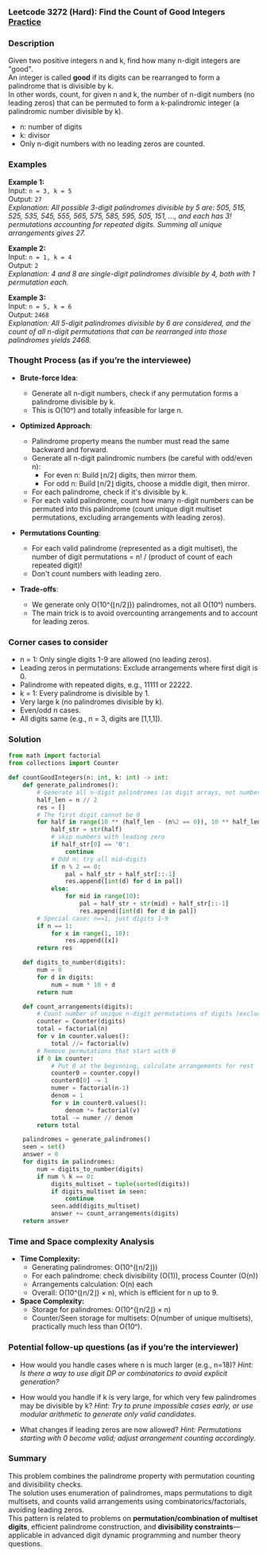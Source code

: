### Leetcode 3272 (Hard): Find the Count of Good Integers [Practice](https://leetcode.com/problems/find-the-count-of-good-integers)

### Description  
Given two positive integers n and k, find how many n-digit integers are "good".  
An integer is called **good** if its digits can be rearranged to form a palindrome that is divisible by k.  
In other words, count, for given n and k, the number of n-digit numbers (no leading zeros) that can be permuted to form a k-palindromic integer (a palindromic number divisible by k).  
- n: number of digits  
- k: divisor  
- Only n-digit numbers with no leading zeros are counted.

### Examples  

**Example 1:**  
Input: `n = 3, k = 5`  
Output: `27`  
*Explanation: All possible 3-digit palindromes divisible by 5 are: 505, 515, 525, 535, 545, 555, 565, 575, 585, 595, 505, 151, ..., and each has 3! permutations accounting for repeated digits. Summing all unique arrangements gives 27.*

**Example 2:**  
Input: `n = 1, k = 4`  
Output: `2`  
*Explanation: 4 and 8 are single-digit palindromes divisible by 4, both with 1 permutation each.*

**Example 3:**  
Input: `n = 5, k = 6`  
Output: `2468`  
*Explanation: All 5-digit palindromes divisible by 6 are considered, and the count of all n-digit permutations that can be rearranged into those palindromes yields 2468.*

### Thought Process (as if you’re the interviewee)  
- **Brute-force Idea**:  
  - Generate all n-digit numbers, check if any permutation forms a palindrome divisible by k.
  - This is O(10ⁿ) and totally infeasible for large n.

- **Optimized Approach**:  
  - Palindrome property means the number must read the same backward and forward.  
  - Generate all n-digit palindromic numbers (be careful with odd/even n):
    - For even n: Build ⌊n/2⌋ digits, then mirror them.
    - For odd n: Build ⌊n/2⌋ digits, choose a middle digit, then mirror.
  - For each palindrome, check if it's divisible by k.
  - For each valid palindrome, count how many n-digit numbers can be permuted into this palindrome (count unique digit multiset permutations, excluding arrangements with leading zeros).

- **Permutations Counting**:
  - For each valid palindrome (represented as a digit multiset), the number of digit permutations = n! / (product of count of each repeated digit)!
  - Don't count numbers with leading zero.

- **Trade-offs**:  
  - We generate only O(10^{⌊n/2⌋}) palindromes, not all O(10ⁿ) numbers.
  - The main trick is to avoid overcounting arrangements and to account for leading zeros.

### Corner cases to consider  
- n = 1: Only single digits 1-9 are allowed (no leading zeros).
- Leading zeros in permutations: Exclude arrangements where first digit is 0.
- Palindrome with repeated digits, e.g., 11111 or 22222.
- k = 1: Every palindrome is divisible by 1.
- Very large k (no palindromes divisible by k).
- Even/odd n cases.
- All digits same (e.g., n = 3, digits are [1,1,1]).

### Solution

```python
from math import factorial
from collections import Counter

def countGoodIntegers(n: int, k: int) -> int:
    def generate_palindromes():
        # Generate all n-digit palindromes (as digit arrays, not numbers)
        half_len = n // 2
        res = []
        # The first digit cannot be 0
        for half in range(10 ** (half_len - (n%2 == 0)), 10 ** half_len):
            half_str = str(half)
            # skip numbers with leading zero
            if half_str[0] == '0':
                continue
            # Odd n: try all mid-digits
            if n % 2 == 0:
                pal = half_str + half_str[::-1]
                res.append([int(d) for d in pal])
            else:
                for mid in range(10):
                    pal = half_str + str(mid) + half_str[::-1]
                    res.append([int(d) for d in pal])
        # Special case: n==1, just digits 1-9
        if n == 1:
            for x in range(1, 10):
                res.append([x])
        return res

    def digits_to_number(digits):
        num = 0
        for d in digits:
            num = num * 10 + d
        return num

    def count_arrangements(digits):
        # Count number of unique n-digit permutations of digits (excluding leading zero)
        counter = Counter(digits)
        total = factorial(n)
        for v in counter.values():
            total //= factorial(v)
        # Remove permutations that start with 0
        if 0 in counter:
            # Put 0 at the beginning, calculate arrangements for rest
            counter0 = counter.copy()
            counter0[0] -= 1
            numer = factorial(n-1)
            denom = 1
            for v in counter0.values():
                denom *= factorial(v)
            total -= numer // denom
        return total

    palindromes = generate_palindromes()
    seen = set()
    answer = 0
    for digits in palindromes:
        num = digits_to_number(digits)
        if num % k == 0:
            digits_multiset = tuple(sorted(digits))
            if digits_multiset in seen:
                continue
            seen.add(digits_multiset)
            answer += count_arrangements(digits)
    return answer
```

### Time and Space complexity Analysis  

- **Time Complexity:**  
  - Generating palindromes: O(10^{⌊n/2⌋})
  - For each palindrome: check divisibility (O(1)), process Counter (O(n))
  - Arrangements calculation: O(n) each 
  - Overall: O(10^{⌊n/2⌋} × n), which is efficient for n up to 9.
- **Space Complexity:**  
  - Storage for palindromes: O(10^{⌊n/2⌋} × n)  
  - Counter/Seen storage for multisets: O(number of unique multisets), practically much less than O(10ⁿ).

### Potential follow-up questions (as if you’re the interviewer)  

- How would you handle cases where n is much larger (e.g., n=18)?
  *Hint: Is there a way to use digit DP or combinatorics to avoid explicit generation?*

- How would you handle if k is very large, for which very few palindromes may be divisible by k?
  *Hint: Try to prune impossible cases early, or use modular arithmetic to generate only valid candidates.*

- What changes if leading zeros are now allowed?
  *Hint: Permutations starting with 0 become valid; adjust arrangement counting accordingly.*

### Summary
This problem combines the palindrome property with permutation counting and divisibility checks.  
The solution uses enumeration of palindromes, maps permutations to digit multisets, and counts valid arrangements using combinatorics/factorials, avoiding leading zeros.  
This pattern is related to problems on **permutation/combination of multiset digits**, efficient palindrome construction, and **divisibility constraints**—applicable in advanced digit dynamic programming and number theory questions.